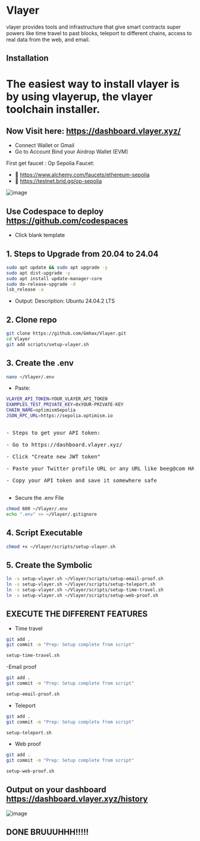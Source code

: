 # Vlayer
vlayer provides tools and infrastructure that give smart contracts super powers like time travel to past blocks, teleport to different chains, access to real data from the web, and email.


## Installation
# The easiest way to install vlayer is by using vlayerup, the vlayer toolchain installer.


## Now Visit here: https://dashboard.vlayer.xyz/
- Connect Wallet or Gmail
- Go to Account Bind your Airdrop Wallet (EVM)

First get faucet :  Op Sepolia Faucet:
-   🔗  https://www.alchemy.com/faucets/ethereum-sepolia
-   🔗   https://testnet.brid.gg/op-sepolia

![image](https://github.com/user-attachments/assets/4e5d52dd-16a4-4fac-8ff3-0ff6f4583e31)



## Use Codespace to deploy https://github.com/codespaces
- Click blank template 

## 1. Steps to Upgrade from 20.04 to 24.04
```bash
sudo apt update && sudo apt upgrade -y
sudo apt dist-upgrade -y
sudo apt install update-manager-core
sudo do-release-upgrade -d
lsb_release -a
```
- Output: Description: Ubuntu 24.04.2 LTS

## 2. Clone repo
```bash
git clone https://github.com/Gmhax/Vlayer.git 
cd Vlayer
git add scripts/setup-vlayer.sh
```

## 3. Create the .env
```bash
nano ~/Vlayer/.env
```
- Paste: 
```bash
VLAYER_API_TOKEN=YOUR_VLAYER_API_TOKEN
EXAMPLES_TEST_PRIVATE_KEY=0xYOUR-PRIVATE-KEY
CHAIN_NAME=optimismSepolia
JSON_RPC_URL=https://sepolia.optimism.io
```
<pre> 
- Steps to get your API token:

- Go to https://dashboard.vlayer.xyz/

- Click "Create new JWT token"

- Paste your Twitter profile URL or any URL like beeg@com HAHAHA

- Copy your API token and save it somewhere safe 
 </pre>

- Secure the .env File
```bash
chmod 600 ~/Vlayer/.env
echo ".env" >> ~/Vlayer/.gitignore
```


## 4. Script Executable
```bash
chmod +x ~/Vlayer/scripts/setup-vlayer.sh
```

## 5. Create the Symbolic 
```bash
ln -s setup-vlayer.sh ~/Vlayer/scripts/setup-email-proof.sh
ln -s setup-vlayer.sh ~/Vlayer/scripts/setup-teleport.sh
ln -s setup-vlayer.sh ~/Vlayer/scripts/setup-time-travel.sh
ln -s setup-vlayer.sh ~/Vlayer/scripts/setup-web-proof.sh
```


## EXECUTE THE DIFFERENT FEATURES

- Time travel
```bash
git add .
git commit -m "Prep: Setup complete from script"
```
```bash
setup-time-travel.sh
```

-Email proof
```bash
git add .
git commit -m "Prep: Setup complete from script"
```
```bash
setup-email-proof.sh
```

- Teleport 
```bash
git add .
git commit -m "Prep: Setup complete from script"
```
```bash
setup-teleport.sh
```
- Web proof
```bash
git add .
git commit -m "Prep: Setup complete from script"
```
```bash
setup-web-proof.sh
```


## Output on your dashboard https://dashboard.vlayer.xyz/history
![image](https://github.com/user-attachments/assets/34f7bd7d-cd10-46df-8f8c-6c12ce93f3de)




## DONE BRUUUHHH!!!!!













